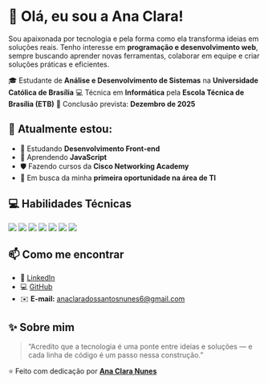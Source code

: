 # 👋 Olá, eu sou a Ana Clara!

Sou apaixonada por tecnologia e pela forma como ela transforma ideias em soluções reais.
Tenho interesse em **programação e desenvolvimento web**, sempre buscando aprender novas ferramentas, colaborar em equipe e criar soluções práticas e eficientes.

🎓 Estudante de **Análise e Desenvolvimento de Sistemas** na **Universidade Católica de Brasília**
💻 Técnica em **Informática** pela **Escola Técnica de Brasília (ETB)**
📅 Conclusão prevista: **Dezembro de 2025**


## 🌱 **Atualmente estou:**

* 📘 Estudando **Desenvolvimento Front-end**
* 🧩 Aprendendo **JavaScript**
* 🛡️ Fazendo cursos da **Cisco Networking Academy**
* 💼 Em busca da minha **primeira oportunidade na área de TI**


## 💻 **Habilidades Técnicas**

<p align="left">
  <img src="https://img.shields.io/badge/HTML5-E34F26?style=for-the-badge&logo=html5&logoColor=white"/>
  <img src="https://img.shields.io/badge/CSS3-1572B6?style=for-the-badge&logo=css3&logoColor=white"/>
  <img src="https://img.shields.io/badge/JavaScript-F7DF1E?style=for-the-badge&logo=javascript&logoColor=black"/>
  <img src="https://img.shields.io/badge/Java-ED8B00?style=for-the-badge&logo=openjdk&logoColor=white"/>
  <img src="https://img.shields.io/badge/Linux-FCC624?style=for-the-badge&logo=linux&logoColor=black"/>
  <img src="https://img.shields.io/badge/Git-F05032?style=for-the-badge&logo=git&logoColor=white"/>
  <img src="https://img.shields.io/badge/Cisco-1BA0D7?style=for-the-badge&logo=cisco&logoColor=white"/>
</p>


## 📫 **Como me encontrar**

* 💼 [LinkedIn](https://linkedin.com/in/anaclaradevv)
* 💻 [GitHub](https://github.com/anaclaradevv)
* ✉️ **E-mail:** [anaclaradossantosnunes6@gmail.com](mailto:anaclaradossantosnunes6@gmail.com)


## ✨ **Sobre mim**

> “Acredito que a tecnologia é uma ponte entre ideias e soluções — e cada linha de código é um passo nessa construção.”

⭐️ Feito com dedicação por [**Ana Clara Nunes**](https://github.com/anaclaradevv)
